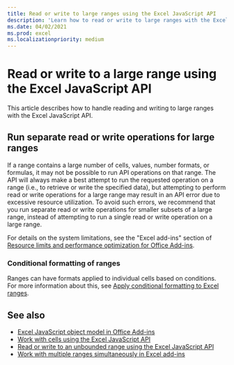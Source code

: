 ```yaml
---
title: Read or write to large ranges using the Excel JavaScript API
description: 'Learn how to read or write to large ranges with the Excel JavaScript API.'
ms.date: 04/02/2021
ms.prod: excel
ms.localizationpriority: medium
---
```


# Read or write to a large range using the Excel JavaScript API

This article describes how to handle reading and writing to large ranges with the Excel JavaScript API.

## Run separate read or write operations for large ranges

If a range contains a large number of cells, values, number formats, or formulas, it may not be possible to run API operations on that range. The API will always make a best attempt to run the requested operation on a range (i.e., to retrieve or write the specified data), but attempting to perform read or write operations for a large range may result in an API error due to excessive resource utilization. To avoid such errors, we recommend that you run separate read or write operations for smaller subsets of a large range, instead of attempting to run a single read or write operation on a large range.

For details on the system limitations, see the "Excel add-ins" section of [Resource limits and performance optimization for Office Add-ins](../concepts/resource-limits-and-performance-optimization.md#excel-add-ins).

### Conditional formatting of ranges

Ranges can have formats applied to individual cells based on conditions. For more information about this, see [Apply conditional formatting to Excel ranges](excel-add-ins-conditional-formatting.md).

## See also

- [Excel JavaScript object model in Office Add-ins](excel-add-ins-core-concepts.md)
- [Work with cells using the Excel JavaScript API](excel-add-ins-cells.md)
- [Read or write to an unbounded range using the Excel JavaScript API](excel-add-ins-ranges-unbounded.md)
- [Work with multiple ranges simultaneously in Excel add-ins](excel-add-ins-multiple-ranges.md)
